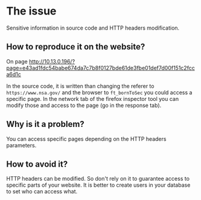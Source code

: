 # The issue
Sensitive information in source code and HTTP headers modification.

## How to reproduce it on the website?
On page http://10.13.0.196/?page=e43ad1fdc54babe674da7c7b8f0127bde61de3fbe01def7d00f151c2fcca6d1c 

In the source code, it is written than changing the referer to `https://www.nsa.gov/` and the browser to `ft_bornToSec` you could access a specific page.
In the network tab of the firefox inspector tool you can modify those and access to the page (go in the response tab).


## Why is it a problem?
You can access specific pages depending on the HTTP headers parameters.

## How to avoid it?
HTTP headers can be modified. So don't rely on it to guarantee access to specific parts of your website.
It is better to create users in your database to set who can access what.